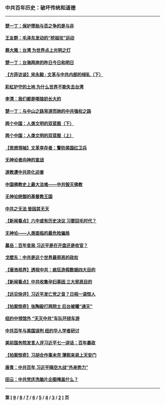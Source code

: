 ### 中共百年历史：破坏传统和道德
---
#### [楚一丁：保护堕胎与否之争的是与非](../../pages/nf1176114/n13815642.md?02040430) 
#### [王友群：毛泽东发动的“挖祖坟”运动](../../pages/nf1176114/n13723639.md?02040430) 
#### [蔡大雅：台湾 为世界点上光明之灯](../../pages/nf1176114/n13531530.md?02040430) 
#### [楚一丁：台海两岸的昨日今日和明日](../../pages/nf1176114/n13531468.md?02040430) 
#### [【方菲访谈】宋永毅 : 文革与中共内部的倾轧（下）](../../pages/nf1176114/n13486836.md?02040430) 
#### [彩虹护守的土地 为什么世界不能失去台湾](../../pages/nf1176114/n13476849.md?02040430) 
#### [李清：我们都是喝狼奶长大的](../../pages/nf1176114/n13471478.md?02040430) 
#### [楚一丁：与中山之路背道而驰的中共强权之路](../../pages/nf1176114/n13437270.md?02040430) 
#### [两个中国：人类文明的双蓝图（下）](../../pages/nf1176114/n13423132.md?02040430) 
#### [两个中国：人类文明的双蓝图（上）](../../pages/nf1176114/n13422687.md?02040430) 
#### [【思想领袖】文革幸存者：警防美国红卫兵](../../pages/nf1176114/n13339289.md?02040430) 
#### [无神论者向神的宣战](../../pages/nf1176114/n13281535.md?02040430) 
#### [道教遭中共异化迫害](../../pages/nf1176114/n13281463.md?02040430) 
#### [中国佛教史上最大法难——中共毁灭佛教](../../pages/nf1176114/n13281397.md?02040430) 
#### [无神论统御的基督教王国](../../pages/nf1176114/n13281280.md?02040430) 
#### [中共之无法 皆因其无天](../../pages/nf1176114/n13281088.md?02040430) 
#### [【新闻看点】六中或有历史决议 习要回毛时代？](../../pages/nf1176114/n13222895.md?02040430) 
#### [无神论——人类面临的最危险骗局](../../pages/nf1176114/n13196137.md?02040430) 
#### [慕岳：百年变局 习近平是在开盘还是收官？](../../pages/nf1176114/n13206516.md?02040430) 
#### [戈壁东：中共是这个世界最邪恶的政权](../../pages/nf1176114/n13085641.md?02040430) 
#### [【唐浩视界】透视中共：疯狂造假数据四大目的](../../pages/nf1176114/n13080590.md?02040430) 
#### [【新闻看点】中共收集孕妇基因 三大邪恶目的](../../pages/nf1176114/n13077182.md?02040430) 
#### [【远见快评】习近平发亡党之音？日相一语惊人](../../pages/nf1176114/n13074809.md?02040430) 
#### [【拍案惊奇】张陶殴打两院士 后台被曝“通天”](../../pages/nf1176114/n13070496.md?02040430) 
#### [纽约中领馆外 “天灭中共”车队环绕车游](../../pages/nf1176114/n13070693.md?02040430) 
#### [中共百年与美国误判 纽约华人学者研讨](../../pages/nf1176114/n13067969.md?02040430) 
#### [美前国务院发言人评习近平七一讲话：百年暴政](../../pages/nf1176114/n13066986.md?02040430) 
#### [【拍案惊奇】习胡合作事未完 薄熙来弟上天安门](../../pages/nf1176114/n13065867.md?02040430) 
#### [唐青：中共百年 习近平隔空大战“外来势力”](../../pages/nf1176114/n13065976.md?02040430) 
#### [田云：中共党庆洗脑片企图掩盖什么？](../../pages/nf1176114/n13064395.md?02040430) 

---
#### 第 [ [9](./9.md?02040430) / [8](./8.md?02040430) / [7](./7.md?02040430) / [6](./6.md?02040430) / [5](./5.md?02040430) / [4](./4.md?02040430) / [3](./3.md?02040430) / [2](./2.md?02040430) ] 页
